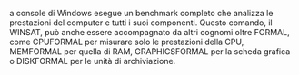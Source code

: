 a console di Windows esegue un benchmark completo che analizza le prestazioni del computer e tutti i suoi componenti. 
Questo comando, il WINSAT, può anche essere accompagnato da altri cognomi oltre FORMAL, come CPUFORMAL per misurare solo le prestazioni della CPU, 
MEMFORMAL per quella di RAM, GRAPHICSFORMAL per la scheda grafica o DISKFORMAL per le unità di archiviazione.
